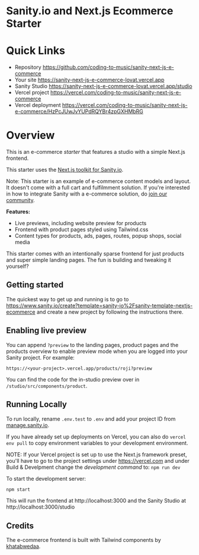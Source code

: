 # Sanity.io and Next.js Ecommerce Starter

# Quick Links

- Repository          https://github.com/coding-to-music/sanity-next-js-e-commerce
- Your site           https://sanity-next-js-e-commerce-lovat.vercel.app
- Sanity Studio       https://sanity-next-js-e-commerce-lovat.vercel.app/studio
- Vercel project      https://vercel.com/coding-to-music/sanity-next-js-e-commerce
- Vercel deployment   https://vercel.com/coding-to-music/sanity-next-js-e-commerce/HzPcJUwJvYUPdRQYBr4zpGXHMbRG

# Overview
This is an e-commerce *starter* that features a studio with a simple Next.js frontend.

This starter uses the [Next.js toolkit for Sanity.io](https://github.com/sanity-io/next-sanity).

Note: This starter is an example of e-commerce content models and layout. It doesn't come with a full cart and fulfilmment solution. If you're interested in how to integrate Sanity with a e-commerce solution, do [join our community](https://slack.sanity.io).

**Features:**

* Live previews, including website preview for products
* Frontend with product pages styled using Tailwind.css
* Content types for products, ads, pages, routes, popup shops, social media

This starter comes with an intentionally sparse frontend for just products and super simple landing pages. The fun is building and tweaking it yourself?

## Getting started

The quickest way to get up and running is to go to https://www.sanity.io/create?template=sanity-io%2Fsanity-template-nextjs-ecommerce and create a new project by following the instructions there.

## Enabling live preview

You can append `?preview` to the landing pages, product pages and the products overview to enable preview mode when you are logged into your Sanity project. For example:

`https://<your-project>.vercel.app/products/roji?preview`

You can find the code for the in-studio preview over in `/studio/src/components/product`.

## Running Locally

To run locally, rename `.env.test` to `.env` and add your project ID from [manage.sanity.io](https://manage.sanity.io).

If you have already set up deployments on Vercel, you can also do `vercel env pull` to copy environment variables to your development environment.

NOTE: If your Vercel project is set up to use the Next.js framework preset, you'll have to go to the project settings under https://vercel.com and under Build & Develpment change the _development command_ to: `npm run dev`

To start the development server:
```bash
npm start
```
This will run the frontend at http://localhost:3000 and the Sanity Studio at http://localhost:3000/studio

## Credits

The e-commerce frontend is built with Tailwind components by [khatabwedaa](https://tailwindcomponents.com/u/khatabwedaa).

